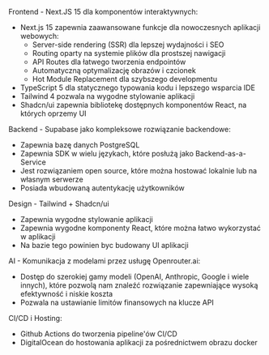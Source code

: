 Frontend - Next.JS 15 dla komponentów interaktywnych:

- Next.js 15 zapewnia zaawansowane funkcje dla nowoczesnych aplikacji webowych:
  - Server-side rendering (SSR) dla lepszej wydajności i SEO
  - Routing oparty na systemie plików dla prostszej nawigacji
  - API Routes dla łatwego tworzenia endpointów
  - Automatyczną optymalizację obrazów i czcionek
  - Hot Module Replacement dla szybszego developmentu
- TypeScript 5 dla statycznego typowania kodu i lepszego wsparcia IDE
- Tailwind 4 pozwala na wygodne stylowanie aplikacji
- Shadcn/ui zapewnia bibliotekę dostępnych komponentów React, na których oprzemy UI

Backend - Supabase jako kompleksowe rozwiązanie backendowe:

- Zapewnia bazę danych PostgreSQL
- Zapewnia SDK w wielu językach, które posłużą jako Backend-as-a-Service
- Jest rozwiązaniem open source, które można hostować lokalnie lub na własnym serwerze
- Posiada wbudowaną autentykację użytkowników

Design - Tailwind + Shadcn/ui

- Zapewnia wygodne stylowanie aplikacji
- Zapewnia wygodne komponenty React, które można łatwo wykorzystać w aplikacji
- Na bazie tego powinien byc budowany UI aplikacji

AI - Komunikacja z modelami przez usługę Openrouter.ai:

- Dostęp do szerokiej gamy modeli (OpenAI, Anthropic, Google i wiele innych), które pozwolą nam znaleźć rozwiązanie zapewniające wysoką efektywność i niskie koszta
- Pozwala na ustawianie limitów finansowych na klucze API

CI/CD i Hosting:

- Github Actions do tworzenia pipeline'ów CI/CD
- DigitalOcean do hostowania aplikacji za pośrednictwem obrazu docker
